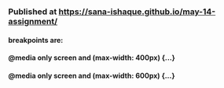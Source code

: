 ### Published at https://sana-ishaque.github.io/may-14-assignment/

#### breakpoints are:
#### @media only screen and (max-width: 400px) {...}
#### @media only screen and (max-width: 600px) {...}




